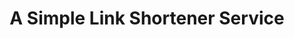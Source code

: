 ---
projectName: "bedz.me"
title: "A Simple Link Shortener Service"
description:
    [
        "I decided to make a link shortener service as I have always wondered how they worked and owned a short domain from a previous project. 
        This was a great learning experience as I got the chance to manage my own virtual webserver, work directly with a MySQL database, as well 
        as make something that I use almost everyday.",

        "This project makes use of the excellent YOURLS PHP framework which does most of the heavy lifting. The main work on this project involved 
        the configuration of the nginx web server, which needed some tweaking to get the required path redirects to work correctly. I also 
        installed some plugins to customise the functionality, as well as created the minimal-style frontend."
    ]

slug: "bedzme"
technologiesUsed: [
    {
        name: "YOURLS",
        url: "https://yourls.org/",
    },
    {
        name: "nginx",
        url: "https://www.nginx.com/",
    },
    {
        name: "Ubuntu 20.04",
        url: "https://ubuntu.com/",
    },
    {
        name: "PHP",
        url: "https://www.php.net/",
    },
    {
        name: "MySQL",
        url: "https://www.mysql.com/",
    },
    {
        name: "AWS",
        url: "https://aws.amazon.com/",
    },
    {
        name: "EC2",
        url: "https://aws.amazon.com/ec2/",
    },
    {
        name:  "CloudFront",
        url: "https://aws.amazon.com/cloudfront/",
    },
]
github: "https://github.com/DaniBedz/bedz.me"
liveSite: "https://bedz.me"
---